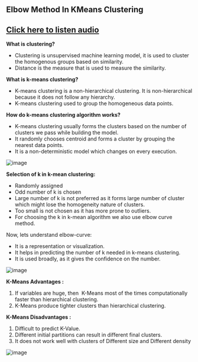 ## Elbow Method In KMeans Clustering
## [Click here to listen audio](https://drive.google.com/file/d/1dmdfQ0pCPQzyyghY7J3P9c67s_zMlGep/view?usp=sharing)

**What is clustering?**

- Clustering is unsupervised machine learning model, it is used to cluster the homogenous groups based on similarity. 
- Distance is the measure that is used to measure the similarity.

**What is k-means clustering?**

- K-means clustering is a non-hierarchical clustering. It is non-hierarchical because it does not follow any hierarchy.
- K-means clustering used to group the homogeneous data points.

**How do k-means clustering algorithm works?**

- K-means clustering usually forms the clusters based on the number of clusters we pass while building the model.
- It randomly chooses centroid and forms a cluster by grouping the nearest data points.
- It is a non-deterministic model which changes on every execution.

![image](https://user-images.githubusercontent.com/79050917/143386569-aeab0ee4-d538-44e9-aa5a-89a29e14b060.png)

**Selection of k in k-mean clustering:**
- Randomly assigned 
- Odd number of k is chosen
- Large number of k is not preferred as it forms large number of cluster which might lose the homogeneity nature of clusters.
- Too small is not chosen as it has more prone to outliers.
- For choosing the k in k-mean algorithm we also use elbow curve method.

Now, lets understand elbow-curve:
- It is a representation or visualization.
- It helps in predicting the number of k needed in k-means clustering.
- It is used broadly, as it gives the confidence on the number.

![image](https://user-images.githubusercontent.com/79050917/143386616-7a562016-0488-4771-aa12-5c5d6016497f.png)

**K-Means Advantages :**
1) If variables are huge, then  K-Means most of the times computationally faster than hierarchical clustering.
2) K-Means produce tighter clusters than hierarchical clustering.

**K-Means Disadvantages :**
1) Difficult to predict K-Value.
2) Different initial partitions can result in different final clusters.
3) It does not work well with clusters of Different size and Different density

![image](https://user-images.githubusercontent.com/79050917/143386550-48266121-86f2-420a-beec-e9dd165edd01.png)





